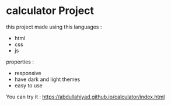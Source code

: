 ﻿# calculator Project

 this project made using this languages : 
 - html
 - css
 - js
   
 properties : 
 - responsive 
 - have dark and light themes
 - easy to use

 You can try it : https://abdullahiyad.github.io/calculator/index.html
